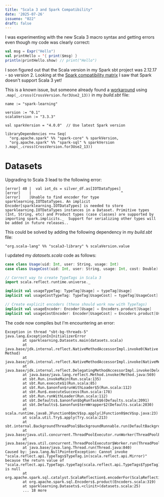 ```yaml
---
title: "Scala 3 and Spark Compatibility"
date: '2025-07-26'
issueno: "022"
draft: false
---
```


I was experimenting with the new Scala 3 macro syntax and getting errors even though my code was clearly correct:

```scala
val msg = Expr("Hello")
val printHello = '{ print($msg) }
println(printHello.show) // print("Hello")
```

I soon figured out that the Scala version in my Spark sbt project was 2.12.17 - so version 2. Looking at the [Spark compatibility matrix](https://community.cloudera.com/t5/Community-Articles/Spark-Scala-Version-Compatibility-Matrix/ta-p/383713) I saw that Spark doesn't support Scala 3 yet!

This is a known issue, but someone already found a [workaround](https://xebia.com/blog/using-scala-3-with-spark/) using `.map(_.cross(CrossVersion.for3Use2_13))` in my *build.sbt* file:

```
name := "spark-learning"

version := "0.1"
scalaVersion := "3.3.3"

val sparkVersion = "4.0.0"  // Use latest Spark version

libraryDependencies ++= Seq(
  "org.apache.spark" %% "spark-core" % sparkVersion,
  "org.apache.spark" %% "spark-sql" % sparkVersion
).map(_.cross(CrossVersion.for3Use2_13))
```

# Datasets

Upgrading to Scala 3 lead to the following error:

```
[error] 40 |  val iot_ds = silver_df.as[IOTDataTypes]
[error]    |                                         ^
[error]    |Unable to find encoder for type sparklearning.IOTDataTypes. An implicit Encoder[sparklearning.IOTDataTypes] is needed to store sparklearning.IOTDataTypes instances in a Dataset. Primitive types (Int, String, etc) and Product types (case classes) are supported by importing spark.implicits._  Support for serializing other types will be added in future releases..
```

This could be solved by adding the following dependency in my *build.sbt* file:

```
"org.scala-lang" %% "scala3-library" % scalaVersion.value
```

I updated my *datasets.scala* code as follows:

```scala
case class Usage(uid: Int, user: String, usage: Int)
case class UsageCost(uid: Int, user: String, usage: Int, cost: Double)

// Correct way to create TypeTags in Scala 3
import scala.reflect.runtime.universe._

implicit val usageTypeTag: TypeTag[Usage] = typeTag[Usage]
implicit val usageCostTypeTag: TypeTag[UsageCost] = typeTag[UsageCost]

// Create explicit encoders (these should work now with TypeTags)
implicit val usageEncoder: Encoder[Usage] = Encoders.product[Usage]
implicit val usageCostEncoder: Encoder[UsageCost] = Encoders.product[UsageCost]
```

The code now compiles but I'm encountering an error:

```
Exception in thread "sbt-bg-threads-5" java.lang.ExceptionInInitializerError
        at sparklearning.Datasets.main(datasets.scala)
        at java.base/jdk.internal.reflect.NativeMethodAccessorImpl.invoke0(Native Method)
        at java.base/jdk.internal.reflect.NativeMethodAccessorImpl.invoke(NativeMethodAccessorImpl.java:77)
        at java.base/jdk.internal.reflect.DelegatingMethodAccessorImpl.invoke(DelegatingMethodAccessorImpl.java:43)
        at java.base/java.lang.reflect.Method.invoke(Method.java:569)
        at sbt.Run.invokeMain(Run.scala:135)
        at sbt.Run.execute$1(Run.scala:85)
        at sbt.Run.$anonfun$runWithLoader$5(Run.scala:112)
        at sbt.Run$.executeSuccess(Run.scala:178)
        at sbt.Run.runWithLoader(Run.scala:112)
        at sbt.Defaults$.$anonfun$bgRunTask$6(Defaults.scala:2091)
        at sbt.Defaults$.$anonfun$termWrapper$2(Defaults.scala:2030)
        at scala.runtime.java8.JFunction0$mcV$sp.apply(JFunction0$mcV$sp.java:23)
        at scala.util.Try$.apply(Try.scala:213)
        at sbt.internal.BackgroundThreadPool$BackgroundRunnable.run(DefaultBackgroundJobService.scala:378)
        at java.base/java.util.concurrent.ThreadPoolExecutor.runWorker(ThreadPoolExecutor.java:1136)
        at java.base/java.util.concurrent.ThreadPoolExecutor$Worker.run(ThreadPoolExecutor.java:635)
        at java.base/java.lang.Thread.run(Thread.java:840)
Caused by: java.lang.NullPointerException: Cannot invoke "scala.reflect.api.TypeTags$TypeTag.in(scala.reflect.api.Mirror)" because the return value of "scala.reflect.api.TypeTags.typeTag(scala.reflect.api.TypeTags$TypeTag)" is null
        at org.apache.spark.sql.catalyst.ScalaReflection$.encoderFor(ScalaReflection.scala:236)
        at org.apache.spark.sql.Encoders$.product(Encoders.scala:319)
        at sparklearning.Datasets$.<clinit>(datasets.scala:25)
        ... 18 more
```
